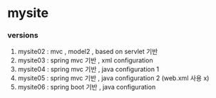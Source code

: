 # mysite

### versions 
1. mysite02 : mvc , model2 , based on servlet 기반
2. mysite03 : spring mvc  기반 , xml configuration 
3. mysite04 : spring mvc  기반 , java configuration 1
4. mysite05 : spring mvc  기반 , java configuration 2 (web.xml 사용 x)
5. mysite06 : spring boot 기반 , java configuration 